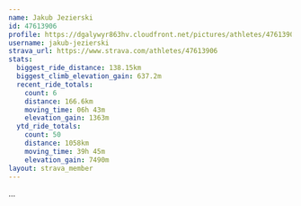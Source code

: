 ```yaml
---
name: Jakub Jezierski
id: 47613906
profile: https://dgalywyr863hv.cloudfront.net/pictures/athletes/47613906/14681924/1/large.jpg
username: jakub-jezierski
strava_url: https://www.strava.com/athletes/47613906
stats:
  biggest_ride_distance: 138.15km
  biggest_climb_elevation_gain: 637.2m
  recent_ride_totals:
    count: 6
    distance: 166.6km
    moving_time: 06h 43m
    elevation_gain: 1363m
  ytd_ride_totals:
    count: 50
    distance: 1058km
    moving_time: 39h 45m
    elevation_gain: 7490m
layout: strava_member
--- 
```

...
